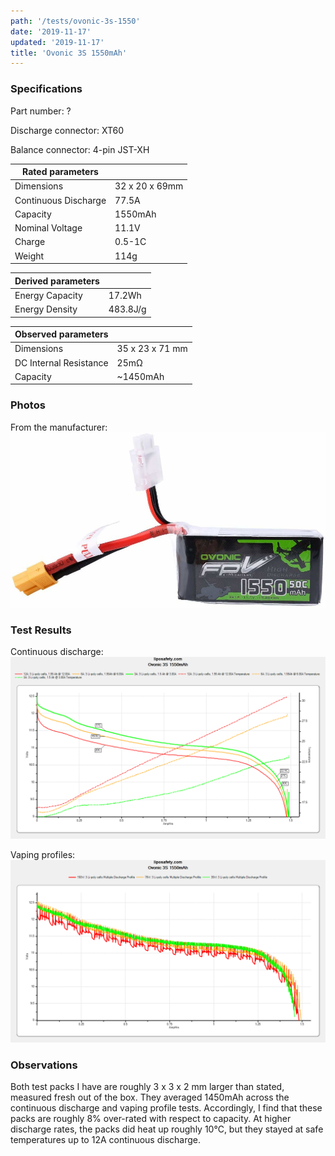```yaml
---
path: '/tests/ovonic-3s-1550'
date: '2019-11-17'
updated: '2019-11-17'
title: 'Ovonic 3S 1550mAh'
---
```


### Specifications

Part number: ?

Discharge connector: XT60

Balance connector: 4-pin JST-XH

| Rated parameters     |                |
| -------------------- | -------------- |
| Dimensions           | 32 x 20 x 69mm |
| Continuous Discharge | 77.5A          |
| Capacity             | 1550mAh        |
| Nominal Voltage      | 11.1V          |
| Charge               | 0.5-1C         |
| Weight               | 114g           |

| Derived parameters |          |
| ------------------ | -------- |
| Energy Capacity    | 17.2Wh   |
| Energy Density     | 483.8J/g |

| Observed parameters    |                 |
| ---------------------- | --------------- |
| Dimensions             | 35 x 23 x 71 mm |
| DC Internal Resistance | 25m&ohm;        |
| Capacity               | ~1450mAh        |

### Photos

From the manufacturer: ![battery](../images/ovonic-3s-1550-mfg.jpg)

### Test Results

Continuous discharge: ![Test Results](../images/tests/ovonic-3s-1550-continuous.png)

Vaping profiles: ![Test Results](../images/tests/ovonic-3s-1550-profiles.png)

### Observations

Both test packs I have are roughly 3 x 3 x 2 mm larger than stated, measured fresh out of the box. They averaged 1450mAh across the continuous discharge and vaping profile tests. Accordingly, I find that these packs are roughly 8% over-rated with respect to capacity. At higher discharge rates, the packs did heat up roughly 10&deg;C, but they stayed at safe temperatures up to 12A continuous discharge.
